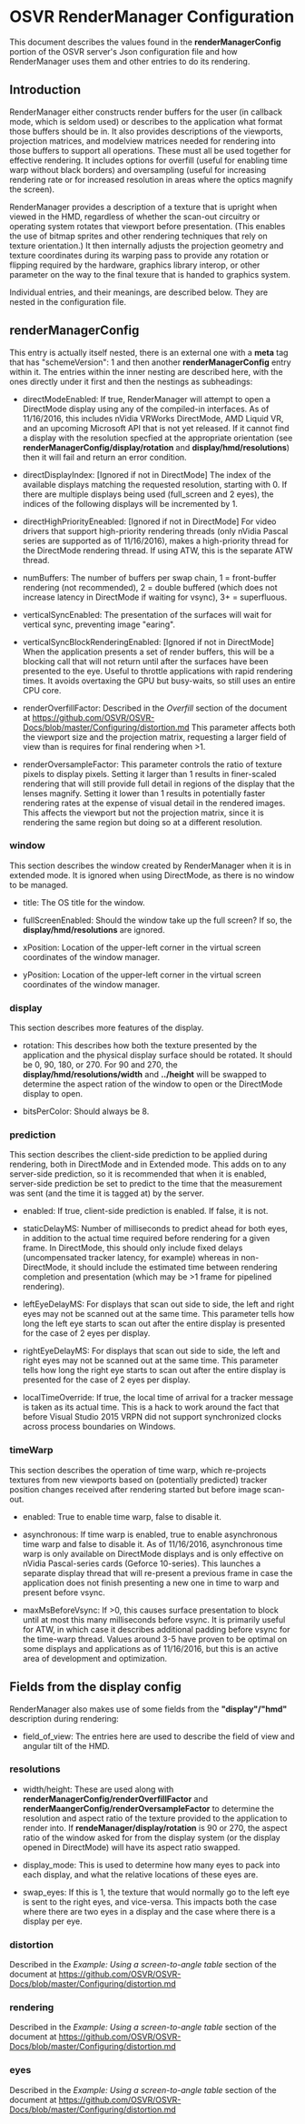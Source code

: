 # OSVR RenderManager Configuration

This document describes the values found in the **renderManagerConfig** portion of the OSVR server's Json configuration file and how RenderManager uses them and other entries to do its rendering.

## Introduction

RenderManager either constructs render buffers for the user (in callback mode, which is seldom used) or describes to the application what format those buffers should be in.
It also provides descriptions of the viewports, projection matrices, and modelview matrices needed for rendering into those buffers to support all operations.  These must all be used together for effective rendering.
It includes options for overfill (useful for enabling time warp without black borders) and oversampling (useful for increasing rendering rate or for increased resolution in areas where the optics magnify the screen).

RenderManager provides a description of a texture that is upright when viewed in the HMD, regardless of whether the scan-out circuitry or operating system rotates that viewport before presentation.  (This enables the use of bitmap sprites and other rendering techniques that rely on texture orientation.)
It then internally adjusts the projection geometry and texture coordinates during its warping pass to provide any rotation or flipping required by the hardware, graphics library interop, or other parameter on the way to the final texure that is handed to graphics system.

Individual entries, and their meanings, are described below.  They are nested in the configuration file.

## renderManagerConfig

This entry is actually itself nested, there is an external one with a **meta** tag that has "schemeVersion": 1 and then another **renderManagerConfig** entry within it.  The entries within the inner nesting are described here, with the ones directly under it first and then the nestings as subheadings:

* directModeEnabled: If true, RenderManager will attempt to open a DirectMode display using any of the compiled-in interfaces.  As of 11/16/2016, this includes nVidia VRWorks DirectMode, AMD Liquid VR, and an upcoming Microsoft API that is not yet released.  If it cannot find a display with the resolution specfied at the appropriate orientation (see **renderManagerConfig/display/rotation** and **display/hmd/resolutions**) then it will fail and return an error condition.

* directDisplayIndex: [Ignored if not in DirectMode] The index of the available displays matching the requested resolution, starting with 0.  If there are multiple displays being used (full\_screen and 2 eyes), the indices of the following displays will be incremented by 1.

* directHighPriorityEneabled: [Ignored if not in DirectMode] For video drivers that support high-priority rendering threads (only nVidia Pascal series are supported as of 11/16/2016), makes a high-priority thread for the DirectMode rendering thread.  If using ATW, this is the separate ATW thread.

* numBuffers: The number of buffers per swap chain, 1 = front-buffer rendering (not recommended), 2 = double buffered (which does not increase latency in DirectMode if waiting for vsync), 3+ = superfluous.

* verticalSyncEnabled: The presentation of the surfaces will wait for vertical sync, preventing image "earing".

* verticalSyncBlockRenderingEnabled: [Ignored if not in DirectMode] When the application presents a set of render buffers, this will be a blocking call that will not return until after the surfaces have been presented to the eye.  Useful to throttle applications with rapid rendering times.  It avoids overtaxing the GPU but busy-waits, so still uses an entire CPU core.

* renderOverfillFactor: Described in the *Overfill* section of the document at https://github.com/OSVR/OSVR-Docs/blob/master/Configuring/distortion.md  This parameter affects both the viewport size and the projection matrix, requesting a larger field of view than is requires for final rendering when >1.

* renderOversampleFactor: This parameter controls the ratio of texture pixels to display pixels.  Setting it larger than 1 results in finer-scaled rendering that will still provide full detail in regions of the display that the lenses magnify.  Setting it lower than 1 results in potentially faster rendering rates at the expense of visual detail in the rendered images.  This affects the viewport but not the projection matrix, since it is rendering the same region but doing so at a different resolution.

### window

This section describes the window created by RenderManager when it is in extended mode.  It is ignored when using DirectMode, as there is no window to be managed.

* title: The OS title for the window.

* fullScreenEnabled: Should the window take up the full screen?  If so, the **display/hmd/resolutions** are ignored.

* xPosition: Location of the upper-left corner in the virtual screen coordinates of the window manager.

* yPosition: Location of the upper-left corner in the virtual screen coordinates of the window manager.

### display

This section describes more features of the display.

* rotation: This describes how both the texture presented by the application and the physical display surface should be rotated.  It should be 0, 90, 180, or 270.  For 90 and 270, the **display/hmd/resolutions/width** and **../height** will be swapped to determine the aspect ration of the window to open or the DirectMode display to open.

* bitsPerColor: Should always be 8.

### prediction

This section describes the client-side prediction to be applied during rendering, both in DirectMode and in Extended mode.  This adds on to any server-side prediction, so it is recommended that when it is enabled, server-side prediction be set to predict to the time that the measurement was sent (and the time it is tagged at) by the server.

* enabled: If true, client-side prediction is enabled.  If false, it is not.

* staticDelayMS: Number of milliseconds to predict ahead for both eyes, in addition to the actual time required before rendering for a given frame.  In DirectMode, this should only include fixed delays (uncompensated tracker latency, for example) whereas in non-DirectMode, it should include the estimated time between rendering completion and presentation (which may be >1 frame for pipelined rendering).

* leftEyeDelayMS: For displays that scan out side to side, the left and right eyes may not be scanned out at the same time.  This parameter tells how long the left eye starts to scan out after the entire display is presented for the case of 2 eyes per display.

* rightEyeDelayMS: For displays that scan out side to side, the left and right eyes may not be scanned out at the same time.  This parameter tells how long the right eye starts to scan out after the entire display is presented for the case of 2 eyes per display.

* localTimeOverride: If true, the local time of arrival for a tracker message is taken as its actual time.  This is a hack to work around the fact that before Visual Studio 2015 VRPN did not support synchronized clocks across process boundaries on Windows.

### timeWarp

This section describes the operation of time warp, which re-projects textures from new viewports based on (potentially predicted) tracker position changes received after rendering started but before image scan-out.

* enabled: True to enable time warp, false to disable it.

* asynchronous: If time warp is enabled, true to enable asynchronous time warp and false to disable it.  As of 11/16/2016, asynchronous time warp is only available on DirectMode displays and is only effective on nVidia Pascal-series cards (Geforce 10-series).  This launches a separate display thread that will re-present a previous frame in case the application does not finish presenting a new one in time to warp and present before vsync.

* maxMsBeforeVsync: If >0, this causes surface presentation to block until at most this many milliseconds before vsync.  It is primarily useful for ATW, in which case it describes additional padding before vsync for the time-warp thread.  Values around 3-5 have proven to be optimal on some displays and applications as of 11/16/2016, but this is an active area of development and optimization.

## Fields from the display config

RenderManager also makes use of some fields from the **"display"/"hmd"** description during rendering:

* field\_of\_view: The entries here are used to describe the field of view and angular tilt of the HMD.

### resolutions

* width/height: These are used along with **renderManagerConfig/renderOverfillFactor** and **renderMaangerConfig/renderOversampleFactor** to determine the resolution and aspect ratio of the texture provided to the application to render into.  If **rendeManager/display/rotation** is 90 or 270, the aspect ratio of the window asked for from the display system (or the display opened in DirectMode) will have its aspect ratio swapped.

* display\_mode: This is used to determine how many eyes to pack into each display, and what the relative locations of these eyes are.

* swap\_eyes: If this is 1, the texture that would normally go to the left eye is sent to the right eyes, and vice-versa.  This impacts both the case where there are two eyes in a display and the case where there is a display per eye.

### distortion

Described in the *Example: Using a screen-to-angle table* section of the document at https://github.com/OSVR/OSVR-Docs/blob/master/Configuring/distortion.md

### rendering

Described in the *Example: Using a screen-to-angle table* section of the document at https://github.com/OSVR/OSVR-Docs/blob/master/Configuring/distortion.md

### eyes

Described in the *Example: Using a screen-to-angle table* section of the document at https://github.com/OSVR/OSVR-Docs/blob/master/Configuring/distortion.md

